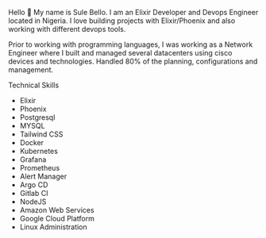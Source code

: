 Hello 👋
My name is Sule Bello. I am an Elixir Developer and Devops Engineer located in Nigeria. I love building projects with Elixir/Phoenix and also working with different devops tools.

Prior to working with programming languages, I was working as a Network Engineer where I built and managed several datacenters using cisco devices and technologies. Handled 80% of the planning, configurations and management. 

Technical Skills

* Elixir
* Phoenix 
* Postgresql
* MYSQL 
* Tailwind CSS
* Docker 
* Kubernetes 
* Grafana 
* Prometheus 
* Alert Manager 
* Argo CD 
* Gitlab CI
* NodeJS
* Amazon Web Services
* Google Cloud Platform 
* Linux Administration

